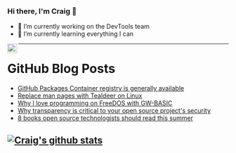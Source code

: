 ### Hi there, I'm Craig 👋

<!--
**CraigTeelFugro/CraigTeelFugro** is a ✨ _special_ ✨ repository because its `README.md` (this file) appears on your GitHub profile.

Here are some ideas to get you started:
-->

- 🔭 I’m currently working on the DevTools team
- 🌱 I’m currently learning everything I can

[<img align="left" alt="Craig Teel | LinkedIn" width="22px" src="https://cdn.jsdelivr.net/npm/simple-icons@v3/icons/linkedin.svg" />][linkedin]

---

# GitHub Blog Posts

<!-- BLOG-POST-LIST:START -->
- [GitHub Packages Container registry is generally available](https://github.blog/2021-06-21-github-packages-container-registry-generally-available/)
- [Replace man pages with Tealdeer on Linux](https://opensource.com/article/21/6/tealdeer-linux)
- [Why I love programming on FreeDOS with GW-BASIC](https://opensource.com/article/21/6/freedos-gw-basic)
- [Why transparency is critical to your open source project&#039;s security](https://opensource.com/article/21/6/security-transparency)
- [8 books open source technologists should read this summer](https://opensource.com/article/21/6/2021-opensourcecom-summer-reading-list)
<!-- BLOG-POST-LIST:END -->

## [![Craig's github stats](https://github-readme-stats.vercel.app/api?username=craigteelfugro)](https://github.com/anuraghazra/github-readme-stats)


[linkedin]: https://linkedin.com/in/craig-teel-b8786771
